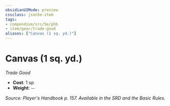 ```yaml
---
obsidianUIMode: preview
cssclass: json5e-item
tags:
- compendium/src/5e/phb
- item/gear/trade-good
aliases: ["Canvas (1 sq. yd.)"]
---
```

# Canvas (1 sq. yd.)
*Trade Good*  

- **Cost**: 1 sp
- **Weight**: ⏤

*Source: Player's Handbook p. 157. Available in the SRD and the Basic Rules.*